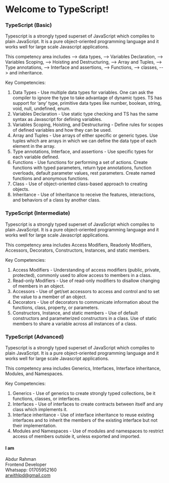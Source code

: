 # Welcome to TypeScript!

### TypeScript (Basic)

Typescript is a strongly typed superset of JavaScript which compiles to plain JavaScript. It is a pure object-oriented programming language and it works well for large scale Javascript applications.

This competency area includes
--> data types,
--> Variables Declaration,
--> Variables Scoping,
--> Hoisting and Destructuring,
--> Array and Tuples,
--> Type annotations,
--> Interface and assertions,
--> Functions,
--> classes,
--> and inheritance.

Key Competencies:

1. Data Types - Use multiple data types for variables. One can ask the compiler to ignore the type to take advantage of dynamic types. TS has support for ‘any’ type, primitive data types like number, boolean, string, void, null, undefined, enum.
2. Variables Declaration - Use static type checking and TS has the same syntax as Javascript for defining variables.
3. Variables Scoping, Hoisting, and Destructuring - Define rules for scopes of defined variables and how they can be used.
4. Array and Tuples - Use arrays of either specific or generic types. Use tuples which are arrays in which we can define the data type of each element in the array.
5. Type annotations, Interface, and assertions - Use specific types for each variable defined.
6. Functions - Use functions for performing a set of actions. Create functions with typed parameters, return type annotations, function overloads, default parameter values, rest parameters. Create named functions and anonymous functions.
7. Class - Use of object-oriented class-based approach to creating objects.
8. Inheritance - Use of Inheritance to receive the features, interactions, and behaviors of a class by another class.

### TypeScript (Intermediate)

Typescript is a strongly typed superset of JavaScript which compiles to plain JavaScript. It is a pure object-oriented programming language and it works well for large scale Javascript applications.

This competency area includes Access Modifiers, Readonly Modifiers, Accessors, Decorators, Constructors, Instances, and static members.

Key Competencies:

1. Access Modifiers - Understanding of access modifiers (public, private, protected), commonly used to allow access to members in a class.
2. Read-only Modifiers - Use of read-only modifiers to disallow changing of members in an object.
3. Accessors - Use of get/set accessors to access and control and to set the value to a member of an object.
4. Decorators - Use of decorators to communicate information about the functions, class, property, or parameters.
5. Constructors, Instance, and static members - Use of default constructors and parameterized constructors in a class. Use of static members to share a variable across all instances of a class.

### TypeScript (Advanced)

Typescript is a strongly typed superset of JavaScript which compiles to plain JavaScript. It is a pure object-oriented programming language and it works well for large scale Javascript applications.

This competency area includes Generics, Interfaces, Interface inheritance, Modules, and Namespaces.

Key Competencies:

1. Generics - Use of generics to create strongly typed collections, be it functions, classes, or interfaces.
2. Interfaces - Use of interfaces to create contracts between itself and any class which implements it.
3. Interface inheritance - Use of interface inheritance to reuse existing interfaces and to inherit the members of the existing interface but not their implementation.
4. Modules and Namespaces - Use of modules and namespaces to restrict access of members outside it, unless exported and imported.

#### I am

Abdur Rahman <br/>
Frontend Developer <br/>
Whatsapp: 01705952160 <br/>
arwithlpd@gmail.com <br/>

